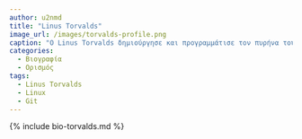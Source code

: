 ```yaml
---
author: u2nmd
title: "Linus Torvalds"
image_url: /images/torvalds-profile.png
caption: "O Linus Torvalds δημιούργησε και προγραμμάτισε τον πυρήνα του Linux, που χρησιμοποιείται από διάφορες διανομές Linux. Δημιούργησε επίσης το κατανεμημένο σύστημα ελέγχου εκδόσεων Git."
categories:
  - Βιογραφία 
  - Ορισμός 
tags:
  - Linus Torvalds
  - Linux
  - Git
---
```


{% include bio-torvalds.md %}
